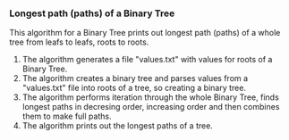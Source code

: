 <h3>Longest path (paths) of a Binary Tree</h3>

This algorithm for a Binary Tree prints out longest path (paths) of a whole tree from leafs to leafs, roots to roots.

1) The algorithm generates a file "values.txt" with values for roots of a Binary Tree.
2) The algorithm creates a binary tree and parses values from a "values.txt" file into roots of a tree, so creating a binary tree.
3) The algorithm performs iteration through the whole Binary Tree, finds longest paths in decresing order, increasing order 
   and then combines them to make full paths.
4) The algorithm prints out the longest paths of a tree.
